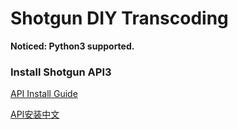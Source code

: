 # Shotgun DIY Transcoding

**Noticed: Python3 supported.**

### Install Shotgun API3

[API Install Guide](https://developer.shotgunsoftware.com/python-api/installation.html)

[API安装中文](https://mp.weixin.qq.com/s?__biz=MzA5NDM4MjY4Mw==&mid=2455856042&idx=3&sn=73e7b871c4d058cb078522b4bbd37677&chksm=87dabc9eb0ad358855f87466d090976509f302705e68f3e61c3154fdb98ede37fc74d79f69ca&scene=21#wechat_redirect)